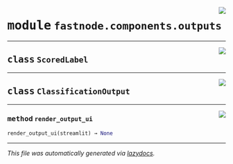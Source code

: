 <!-- markdownlint-disable -->

<a href="https://github.com/khulnasoft/fastnode/blob/main/src/fastnode/components/outputs.py#L0"><img align="right" style="float:right;" src="https://img.shields.io/badge/-source-cccccc?style=flat-square"></a>

# <kbd>module</kbd> `fastnode.components.outputs`






---

<a href="https://github.com/khulnasoft/fastnode/blob/main/src/fastnode/components/outputs.py#L6"><img align="right" style="float:right;" src="https://img.shields.io/badge/-source-cccccc?style=flat-square"></a>

## <kbd>class</kbd> `ScoredLabel`








---

<a href="https://github.com/khulnasoft/fastnode/blob/main/src/fastnode/components/outputs.py#L11"><img align="right" style="float:right;" src="https://img.shields.io/badge/-source-cccccc?style=flat-square"></a>

## <kbd>class</kbd> `ClassificationOutput`







---

<a href="https://github.com/khulnasoft/fastnode/blob/main/src/fastnode/components/outputs.py#L20"><img align="right" style="float:right;" src="https://img.shields.io/badge/-source-cccccc?style=flat-square"></a>

### <kbd>method</kbd> `render_output_ui`

```python
render_output_ui(streamlit) → None
```








---

_This file was automatically generated via [lazydocs](https://github.com/khulnasoft/lazydocs)._
